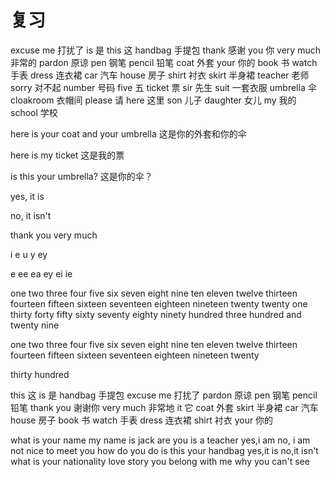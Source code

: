 # 复习

excuse me 打扰了
is 是
this 这
handbag 手提包
thank 感谢
you 你
very much 非常的
pardon 原谅
pen 钢笔
pencil 铅笔
coat 外套
your 你的
book 书
watch 手表
dress 连衣裙
car 汽车
house 房子
shirt 衬衣
skirt 半身裙
teacher 老师
sorry 对不起
number 号码
five 五
ticket 票
sir 先生
suit 一套衣服
umbrella 伞
cloakroom 衣帽间
please 请
here 这里
son 儿子
daughter 女儿
my 我的
school 学校

here is your coat and your umbrella
这是你的外套和你的伞

here is my ticket
这是我的票

is this your umbrella?
这是你的伞？

yes, it is

no, it isn't

thank you very much

i e u y ey

e ee ea ey ei ie

one
two
three
four
five
six
seven
eight
nine
ten
eleven
twelve
thirteen
fourteen
fifteen
sixteen
seventeen
eighteen
nineteen
twenty
twenty one
thirty
forty
fifty
sixty
seventy
eighty
ninety
hundred
three hundred and twenty nine

one two three four five six seven eight nine ten eleven twelve thirteen fourteen fifteen sixteen seventeen eighteen nineteen twenty

thirty hundred

this 这
is 是
handbag 手提包
excuse me 打扰了
pardon 原谅
pen 钢笔
pencil 铅笔
thank you 谢谢你
very much 非常地
it 它
coat 外套
skirt 半身裙
car 汽车
house 房子
book 书
watch 手表
dress 连衣裙
shirt 衬衣
your 你的

what is your name
my name is jack
are you is a teacher
yes,i am
no, i am not
nice to meet you
how do you do
is this your handbag
yes,it is
no,it isn't
what is your nationality
love story
you belong with me
why you can't see
